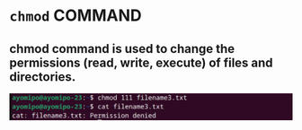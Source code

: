 # `chmod` COMMAND


## chmod command is used to change the permissions (read, write, execute) of files and directories. 



![Alt text](<images/chmod cmd.PNG>)